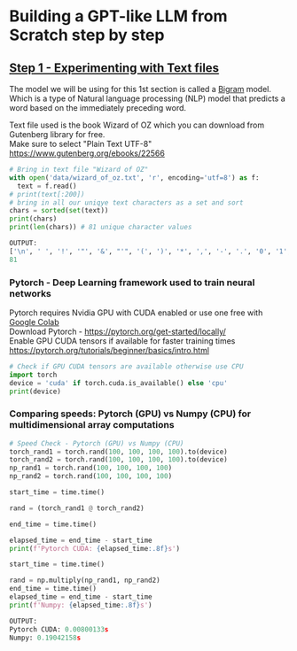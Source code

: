 # Building a GPT-like LLM from Scratch step by step

## [Step 1 - Experimenting with Text files](1.bigramModel.ipynb)

The model we will be using for this 1st section is called a [Bigram](https://web.stanford.edu/~jurafsky/slp3/3.pdf) model. Which is a type of Natural language processing (NLP) model that predicts a word based on the immediately preceding word.

Text file used is the book Wizard of OZ which you can download from Gutenberg library for free.
<br>Make sure to select "Plain Text UTF-8"
<br>https://www.gutenberg.org/ebooks/22566

```python
# Bring in text file "Wizard of OZ"
with open('data/wizard_of_oz.txt', 'r', encoding='utf=8') as f:
  text = f.read()
# print(text[:200])
# bring in all our uniqye text characters as a set and sort
chars = sorted(set(text))
print(chars)
print(len(chars)) # 81 unique character values

OUTPUT:
['\n', ' ', '!', '"', '&', "'", '(', ')', '*', ',', '-', '.', '0', '1', '2', '3', '4', '5', '6', '7', '8', '9', ':', ';', '?', 'A', 'B', 'C', 'D', 'E', 'F', 'G', 'H', 'I', 'J', 'K', 'L', 'M', 'N', 'O', 'P', 'Q', 'R', 'S', 'T', 'U', 'V', 'W', 'X', 'Y', 'Z', '[', ']', '_', 'a', 'b', 'c', 'd', 'e', 'f', 'g', 'h', 'i', 'j', 'k', 'l', 'm', 'n', 'o', 'p', 'q', 'r', 's', 't', 'u', 'v', 'w', 'x', 'y', 'z', '\ufeff']
81

```

### Pytorch - Deep Learning framework used to train neural networks

Pytorch requires Nvidia GPU with CUDA enabled or use one free with [Google Colab](https://colab.research.google.com/)<br>
Download Pytorch - https://pytorch.org/get-started/locally/<br>
Enable GPU CUDA tensors if available for faster training times<br>
https://pytorch.org/tutorials/beginner/basics/intro.html

```python
# Check if GPU CUDA tensors are available otherwise use CPU
import torch
device = 'cuda' if torch.cuda.is_available() else 'cpu'
print(device)

```

### Comparing speeds: Pytorch (GPU) vs Numpy (CPU) for multidimensional array computations

```python
# Speed Check - Pytorch (GPU) vs Numpy (CPU)
torch_rand1 = torch.rand(100, 100, 100, 100).to(device)
torch_rand2 = torch.rand(100, 100, 100, 100).to(device)
np_rand1 = torch.rand(100, 100, 100, 100)
np_rand2 = torch.rand(100, 100, 100, 100)

start_time = time.time()

rand = (torch_rand1 @ torch_rand2)

end_time = time.time()

elapsed_time = end_time - start_time
print(f'Pytorch CUDA: {elapsed_time:.8f}s')

start_time = time.time()

rand = np.multiply(np_rand1, np_rand2)
end_time = time.time()
elapsed_time = end_time - start_time
print(f'Numpy: {elapsed_time:.8f}s')

OUTPUT:
Pytorch CUDA: 0.00800133s
Numpy: 0.19042158s

```

